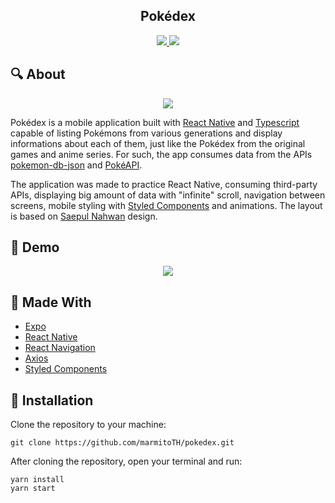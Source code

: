 <h2 align='center'>Pokédex</h2>

<p align='center'>
  <a href='https://reactnative.dev' target='_blank' >
    <img src='https://img.shields.io/badge/Frontend-React Native-blue?style=flat-square&link=https://reactnative.dev'/>
  </a>
  <a href='https://www.linkedin.com/in/lucas-rodrigues-985918197' target='_blank' >
    <img src='https://img.shields.io/badge/Lucas-social-green?logo=linkedin&style=social&link=https://www.linkedin.com/in/lucas-rodrigues-985918197'/>
  </a>
</p>

## 🔍 About

<p align='center'>
  <img src='https://user-images.githubusercontent.com/25598040/102695607-39642200-4207-11eb-951b-390a856f9be4.png' />
</p>

Pokédex is a mobile application built with [React Native](https://reactnative.dev/) and [Typescript](https://www.typescriptlang.org/) capable of listing Pokémons from various generations and display informations about each of them, just like the Pokédex from the original games and anime series. For such, the app consumes data from the APIs [pokemon-db-json](https://pokemon-db-json.herokuapp.com/) and [PokéAPI](https://pokeapi.co/).

The application was made to practice React Native, consuming third-party APIs, displaying big amount of data with "infinite" scroll, navigation between screens, mobile styling with [Styled Components](https://styled-components.com/) and animations. The layout is based on [Saepul Nahwan](https://dribbble.com/shots/6540871-Pokedex-App) design.

## 👀 Demo

<p align='center'>
  <img src='https://user-images.githubusercontent.com/25598040/102694375-5a287980-41ff-11eb-94c7-403ac634d724.gif' />
</p>

## 🔧 Made With

- [Expo](https://expo.io/)
- [React Native](https://reactnative.dev/)
- [React Navigation](https://reactnavigation.org/)
- [Axios](https://www.npmjs.com/package/axios)
- [Styled Components](https://styled-components.com/)

## 🔌 Installation

Clone the repository to your machine:

`git clone https://github.com/marmitoTH/pokedex.git`

After cloning the repository, open your terminal and run:

```
yarn install
yarn start
```
